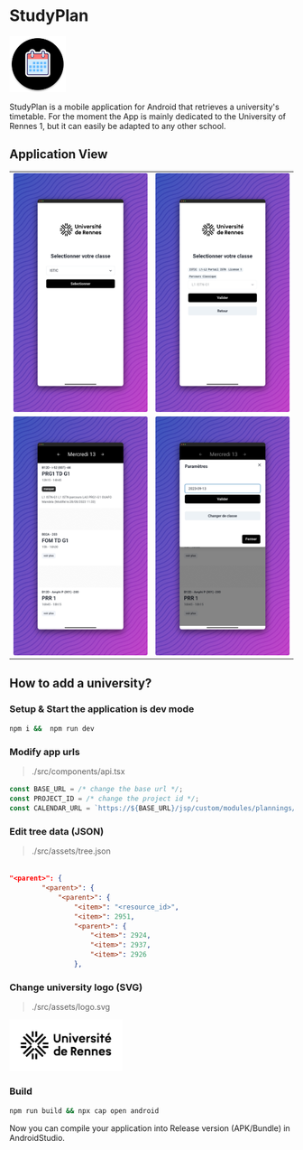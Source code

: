 # StudyPlan

<img src="./images/icon.png" style="width: 100px;" />

StudyPlan is a mobile application for Android that retrieves a university's timetable. For the moment the App is mainly dedicated to the University of Rennes 1, but it can easily be adapted to any other school.

## Application View

|                            |                             |
| :------------------------: | :-------------------------: |
|   ![](./images/home.png)   | ![](./images/selection.png) |
| ![](./images/planning.png) | ![](./images/settings.png)  |

## How to add a university?

### Setup & Start the application is dev mode

```bash
npm i &&  npm run dev
```

### Modify app urls

> ./src/components/api.tsx

```js
const BASE_URL = /* change the base url */;
const PROJECT_ID = /* change the project id */;
const CALENDAR_URL = `https://${BASE_URL}/jsp/custom/modules/plannings/anonymous_cal.jsp`
```

### Edit tree data (JSON)

> ./src/assets/tree.json

```json

"<parent>": {
        "<parent>": {
            "<parent>": {
                "<item>": "<resource_id>",
                "<item>": 2951,
                "<parent>": {
                    "<item>": 2924,
                    "<item>": 2937,
                    "<item>": 2926
                },
```

### Change university logo (SVG)

> ./src/assets/logo.svg

<img src="./src/assets/logo.svg" style="width: 200px; background: white;" />

### Build

```bash
npm run build && npx cap open android
```

Now you can compile your application into Release version (APK/Bundle) in AndroidStudio.
